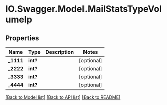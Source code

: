 # IO.Swagger.Model.MailStatsTypeVolumeIp
## Properties

Name | Type | Description | Notes
------------ | ------------- | ------------- | -------------
**_1111** | **int?** |  | [optional] 
**_2222** | **int?** |  | [optional] 
**_3333** | **int?** |  | [optional] 
**_4444** | **int?** |  | [optional] 

[[Back to Model list]](../README.md#documentation-for-models) [[Back to API list]](../README.md#documentation-for-api-endpoints) [[Back to README]](../README.md)

